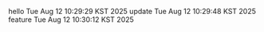 hello Tue Aug 12 10:29:29 KST 2025
update Tue Aug 12 10:29:48 KST 2025
feature Tue Aug 12 10:30:12 KST 2025
